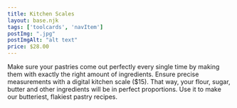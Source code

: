 ```yaml
---
title: Kitchen Scales
layout: base.njk
tags: ['toolcards', 'navItem']
postImg: ".jpg"
postImgAlt: "alt text"
price: $28.00
---
```

Make sure your pastries come out perfectly every single time by making them with exactly the right amount of ingredients. Ensure precise measurements with a digital kitchen scale ($15). That way, your flour, sugar, butter and other ingredients will be in perfect proportions. Use it to make our butteriest, flakiest pastry recipes.